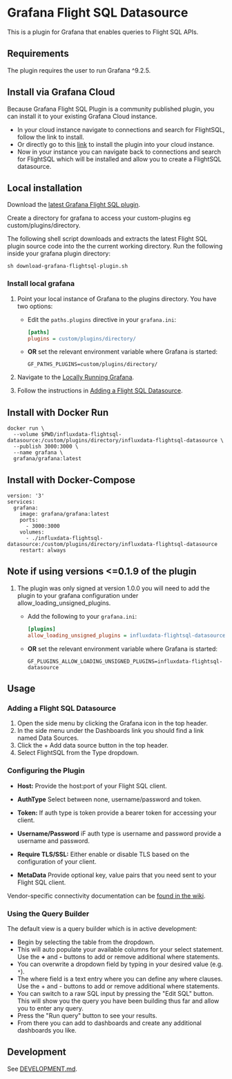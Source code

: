 # Grafana Flight SQL Datasource

This is a plugin for Grafana that enables queries to Flight SQL APIs.

## Requirements

The plugin requires the user to run Grafana ^9.2.5.

## Install via Grafana Cloud
Because Grafana Flight SQL Plugin is a community published plugin, you can install it to your existing Grafana Cloud instance.

- In your cloud instance navigate to connections and search for FlightSQL, follow the link to install.
- Or directly go to this [link](https://grafana.com/grafana/plugins/influxdata-flightsql-datasource/?tab=installation) to install the plugin into your cloud instance.
- Now in your instance you can navigate back to connections and search for FlightSQL which will be installed and allow you to create a FlightSQL datasource.

## Local installation 

Download the [latest Grafana Flight SQL plugin](https://github.com/influxdata/grafana-flightsql-datasource/releases).

Create a directory for grafana to access your custom-plugins eg custom/plugins/directory.

The following shell script downloads and extracts the latest Flight SQL plugin source code into the the current working directory. Run the following inside your grafana plugin directory:

`sh download-grafana-flightsql-plugin.sh`

### Install local grafana

1. Point your local instance of Grafana to the plugins directory. You have two options:

   - Edit the `paths.plugins` directive in your `grafana.ini`:

     ```ini
     [paths]
     plugins = custom/plugins/directory/
     ```

   - **OR** set the relevant environment variable where Grafana is started:
     ```shell
     GF_PATHS_PLUGINS=custom/plugins/directory/
     ```

1. Navigate to the [Locally Running Grafana](http://localhost:3000/).
1. Follow the instructions in [Adding a Flight SQL
   Datasource](#adding-a-flight-sql-datasource).
   
## Install with Docker Run

```
docker run \
  --volume $PWD/influxdata-flightsql-datasource:/custom/plugins/directory/influxdata-flightsql-datasource \
  --publish 3000:3000 \
  --name grafana \
  grafana/grafana:latest
```

## Install with Docker-Compose
```
version: '3'
services:
  grafana:
    image: grafana/grafana:latest
    ports:
      - 3000:3000
    volumes: 
      - ./influxdata-flightsql-datasource:/custom/plugins/directory/influxdata-flightsql-datasource
    restart: always
```

## Note if using versions <=0.1.9 of the plugin

1. The plugin was only signed at version 1.0.0 you will need to add the plugin to your grafana configuration under allow_loading_unsigned_plugins.

   - Add the following to your `grafana.ini`:

     ```ini
     [plugins]
     allow_loading_unsigned_plugins = influxdata-flightsql-datasource
     ```

   - **OR** set the relevant environment variable where Grafana is started:
     ```shell
     GF_PLUGINS_ALLOW_LOADING_UNSIGNED_PLUGINS=influxdata-flightsql-datasource
     ```

## Usage

### Adding a Flight SQL Datasource

1. Open the side menu by clicking the Grafana icon in the top header.
1. In the side menu under the Dashboards link you should find a link named Data Sources.
1. Click the + Add data source button in the top header.
1. Select FlightSQL from the Type dropdown.

### Configuring the Plugin

- **Host:** Provide the host:port of your Flight SQL client.
- **AuthType** Select between none, username/password and token.
- **Token:** If auth type is token provide a bearer token for accessing your client.
- **Username/Password** iF auth type is username and password provide a username and password.
- **Require TLS/SSL:** Either enable or disable TLS based on the configuration of your client.

- **MetaData** Provide optional key, value pairs that you need sent to your Flight SQL client.

Vendor-specific connectivity documentation can be [found in the wiki](https://github.com/influxdata/grafana-flightsql-datasource/wiki).

### Using the Query Builder

The default view is a query builder which is in active development:

- Begin by selecting the table from the dropdown.
- This will auto populate your available columns for your select statement. Use the **+** and **-** buttons to add or remove additional where statements.
- You can overwrite a dropdown field by typing in your desired value (e.g. `*`).
- The where field is a text entry where you can define any where clauses. Use the + and - buttons to add or remove additional where statements.
- You can switch to a raw SQL input by pressing the "Edit SQL" button. This will show you the query you have been building thus far and allow you to enter any query.
- Press the "Run query" button to see your results.
- From there you can add to dashboards and create any additional dashboards you like.

## Development

See [DEVELOPMENT.md](DEVELOPMENT.md).
